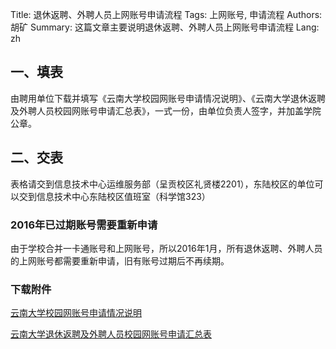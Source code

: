 Title: 退休返聘、外聘人员上网账号申请流程
Tags: 上网账号, 申请流程
Authors: 胡矿
Summary: 这篇文章主要说明退休返聘、外聘人员上网账号申请流程
Lang: zh

## 一、填表

由聘用单位下载并填写《云南大学校园网账号申请情况说明》、《云南大学退休返聘及外聘人员校园网账号申请汇总表》，一式一份，由单位负责人签字，并加盖学院公章。

## 二、交表

表格请交到信息技术中心运维服务部（呈贡校区礼贤楼2201），东陆校区的单位可以交到信息技术中心东陆校区值班室（科学馆323）

### 2016年已过期账号需要重新申请

由于学校合并一卡通账号和上网账号，所以2016年1月，所有退休返聘、外聘人员的上网账号都需要重新申请，旧有账号过期后不再续期。

### 下载附件

[云南大学校园网账号申请情况说明][云南大学校园网账号申请情况说明]

[云南大学退休返聘及外聘人员校园网账号申请汇总表][云南大学退休返聘及外聘人员校园网账号申请汇总表]

[云南大学退休返聘及外聘人员校园网账号申请汇总表]: /resources/云南大学退休返聘及外聘人员校园网账号申请汇总表.docx
[云南大学校园网账号申请情况说明]: /resources/云南大学校园网账号申请情况说明.docx


